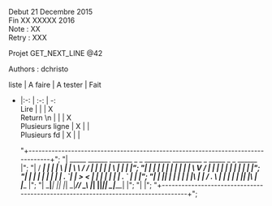 Debut 21 Decembre 2015  
Fin XX XXXXX 2016  
Note : XX  
Retry : XXX  

Projet GET\_NEXT\_LINE @42

Authors : dchristo

liste | A faire | A tester | Fait  
- |:-: | :-: | -:  
Lire | | | X  
Return \n | | | X  
Plusieurs ligne | X | |  
Plusieurs fd | X | |  


	"+---------------------------------------------------------------------------------+";
	"|   _____ ______ _______   _   _ ________   _________   _      _____ _   _ ______  |";
	"|  / ____|  ____|__   __| | \ | |  ____\ \ / /__   __| | |    |_   _| \ | |  ____| |";
	"| | |  __| |__     | |    |  \| | |__   \ V /   | |    | |      | | |  \| | |__    |";
	"| | | |_ |  __|    | |    | . \`|  __|   > <    | |    | |      | | | . \` |  __|  |";
	"| | |__| | |____   | |    | |\  | |____ / . \   | |    | |____ _| |_| |\  | |____  |";
	"|  \_____|______|  |_|    |_| \_|______/_/ \_\  |_|    |______|_____|_| \_|______| |";
	"|                                                                                  |";
	"+----------------------------------------------------------------------------------+";
